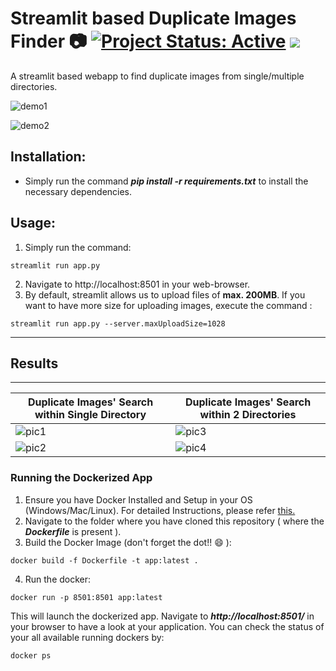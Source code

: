 # Streamlit based Duplicate Images Finder 📷 [![Project Status: Active](https://www.repostatus.org/badges/latest/active.svg)](https://www.repostatus.org/#active) [![](https://img.shields.io/badge/Prateek-Ralhan-brightgreen.svg?colorB=ff0000)](https://prateekralhan.github.io/)

A streamlit based webapp to find duplicate images from single/multiple directories.

![demo1](https://user-images.githubusercontent.com/29462447/174408835-438234d9-5ff6-4159-a5e3-b908d885a8bc.gif)

![demo2](https://user-images.githubusercontent.com/29462447/174408842-5128838f-bf8f-43da-97d2-30a3264eb7af.gif)

## Installation:
* Simply run the command ***pip install -r requirements.txt*** to install the necessary dependencies.

## Usage:
1. Simply run the command: 
```
streamlit run app.py
```
2. Navigate to http://localhost:8501 in your web-browser.
3. By default, streamlit allows us to upload files of **max. 200MB**. If you want to have more size for uploading images, execute the command :
```
streamlit run app.py --server.maxUploadSize=1028
```

------------
## Results 
------------

| **Duplicate Images' Search within Single Directory**  | **Duplicate Images' Search within 2 Directories**  |
|---------------------|-----------------------|
| ![pic1](https://user-images.githubusercontent.com/29462447/174408690-a4e6cced-b8fc-4899-9585-de998ed5236f.png) | ![pic3](https://user-images.githubusercontent.com/29462447/174408698-a2c20a56-aeb9-49ee-a864-373fdd0914c9.png)  |
| ![pic2](https://user-images.githubusercontent.com/29462447/174408695-e6adf80f-a073-4c84-96e0-c43bb4cbd443.png) | ![pic4](https://user-images.githubusercontent.com/29462447/174408699-c4c6c6ce-243d-4320-becb-6dc906e13254.png)  |

### Running the Dockerized App
1. Ensure you have Docker Installed and Setup in your OS (Windows/Mac/Linux). For detailed Instructions, please refer [this.](https://docs.docker.com/engine/install/)
2. Navigate to the folder where you have cloned this repository ( where the ***Dockerfile*** is present ).
3. Build the Docker Image (don't forget the dot!! :smile: ): 
```
docker build -f Dockerfile -t app:latest .
```
4. Run the docker:
```
docker run -p 8501:8501 app:latest
```

This will launch the dockerized app. Navigate to ***http://localhost:8501/*** in your browser to have a look at your application. You can check the status of your all available running dockers by:
```
docker ps
```
